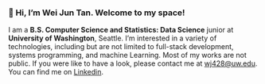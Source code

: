 ### 👋 Hi, I’m Wei Jun Tan. Welcome to my space!

I am a **B.S. Computer Science and Statistics: Data Science** junior at **University of Washington**, Seattle. I’m interested in a variety of technologies, including but are not limited to full-stack development, systems programming, and machine Learning. Most of my works are not public. If you were like to have a look, please contact me at wj428@uw.edu. You can find me on [Linkedin](https://www.linkedin.com/in/wei-jun-tan-2a7182201).
